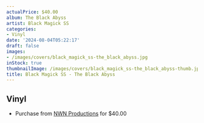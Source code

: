 ```yaml
---
actualPrice: $40.00
album: The Black Abyss
artist: Black Magick SS
categories:
- Vinyl
date: '2024-08-04T05:22:17'
draft: false
images:
- /images/covers/black_magick_ss-the_black_abyss.jpg
inStock: true
thumbnailImage: /images/covers/black_magick_ss-the_black_abyss-thumb.jpg
title: Black Magick SS - The Black Abyss
---
```


## Vinyl
* Purchase from [NWN Productions](http://shop.nwnprod.com/index.php?route=product/product&path=75&product_id=53186&sort=pd.name&order=ASC) for $40.00
